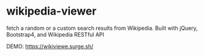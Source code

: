 # wikipedia-viewer
fetch a random or a custom search results from Wikipedia. Built with jQuery, Bootstrap4, and Wikipedia RESTful API

DEMO: https://wikiviewe.surge.sh/
